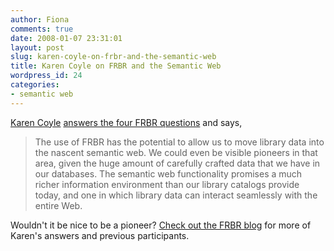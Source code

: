 ```yaml
---
author: Fiona
comments: true
date: 2008-01-07 23:31:01
layout: post
slug: karen-coyle-on-frbr-and-the-semantic-web
title: Karen Coyle on FRBR and the Semantic Web
wordpress_id: 24
categories:
- semantic web
---
```


[Karen Coyle](http://www.kcoyle.net/) [answers the four FRBR questions](http://www.frbr.org/2008/03/07/four-frbr-questions-karen-coyle) and says,


> The use of FRBR has the potential to allow us to move library data into the nascent semantic web. We could even be visible pioneers in that area, given the huge amount of carefully crafted data that we have in our databases. The semantic web functionality promises a much richer information environment than our library catalogs provide today, and one in which library data can interact seamlessly with the entire Web.


Wouldn't it be nice to be a pioneer? [Check out the FRBR blog](http://www.frbr.org/2008/03/07/four-frbr-questions-karen-coyle) for more of Karen's answers and previous participants.
